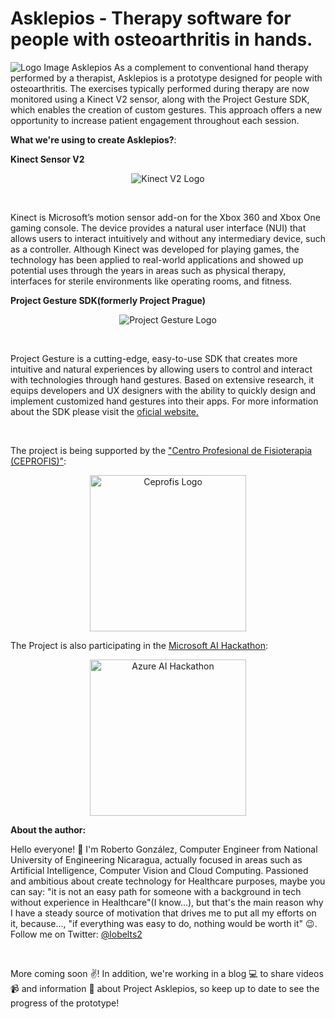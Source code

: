 # Asklepios - Therapy software for people with osteoarthritis in hands.
![Logo Image Asklepios](/Images/logo.png)
As a complement to conventional hand therapy performed by a therapist, Asklepios is a prototype designed for people with osteoarthritis. The exercises typically performed during therapy are now monitored using a Kinect V2 sensor, along with the Project Gesture SDK, which enables the creation of custom gestures. This approach offers a new opportunity to increase patient engagement throughout each session.

<b>What we're using to create Asklepios?</b>:

<b>Kinect Sensor V2</b>
<p align="center">
<img src="/Images/kinect.jpg" alt="Kinect V2 Logo">
</p><br>

<p>Kinect is Microsoft’s motion sensor add-on for the Xbox 360 and Xbox One gaming console. The device provides a natural user interface (NUI) that allows users to interact intuitively and without any intermediary device, such as a controller. Although Kinect was developed for playing games, the technology has been applied to real-world applications and showed up potential uses through the years in areas such as physical therapy, interfaces for sterile environments like operating rooms, and fitness.</p>

<b>Project Gesture SDK(formerly Project Prague)</b>
<p align="center">
<img src="/Images/projectgesture.png" alt="Project Gesture Logo">
</p><br>

<p>Project Gesture is a cutting-edge, easy-to-use SDK that creates more intuitive and natural experiences by allowing users to control and interact with technologies through hand gestures. Based on extensive research, it equips developers and UX designers with the ability to quickly design and implement customized hand gestures into their apps. For more information about the SDK please visit the <a href="https://labs.cognitive.microsoft.com/en-us/project-gesture" target="_blank">oficial website.</a></p><br>

<p>The project is being supported by the <a href="https://www.facebook.com/CEPROFIS/" target="_blank">"Centro Profesional de Fisioterapia (CEPROFIS)"</a>:</p>
<p align="center">
<img src="/Images/ceprofislogo.png" alt="Ceprofis Logo" height="250" width="250">
</p>

<p>The Project is also participating in the <a href="https://azureai.devpost.com" target="_blank">Microsoft AI Hackathon</a>:</p>
<p align="center">
<img src="/Images/azureaihack.png" alt="Azure AI Hackathon" height="250" width="250">
</p>

<p><b>About the author:</b></p>
<p>Hello everyone! 👋 I'm Roberto González, Computer Engineer from National University of Engineering Nicaragua, actually focused in areas such as Artificial Intelligence, Computer Vision and Cloud Computing. Passioned and ambitious about create technology for Healthcare purposes, maybe you can say: "it is not an easy path for someone with a background in tech without experience in Healthcare"(I know...), but that's the main reason why I have a steady source of motivation that drives me to put all my efforts on it, because..., "if everything was easy to do, nothing would be worth it" 😉. Follow me on Twitter: <a href="https://twitter.com/lobelts2?lang=en" target="_blank">@lobelts2</a></p><br>
<p>More coming soon ✌️! In addition, we're working in a blog 💻 to share videos 📹 and information 📰 about Project Asklepios, so keep up to date to see the progress of the prototype!</p>
